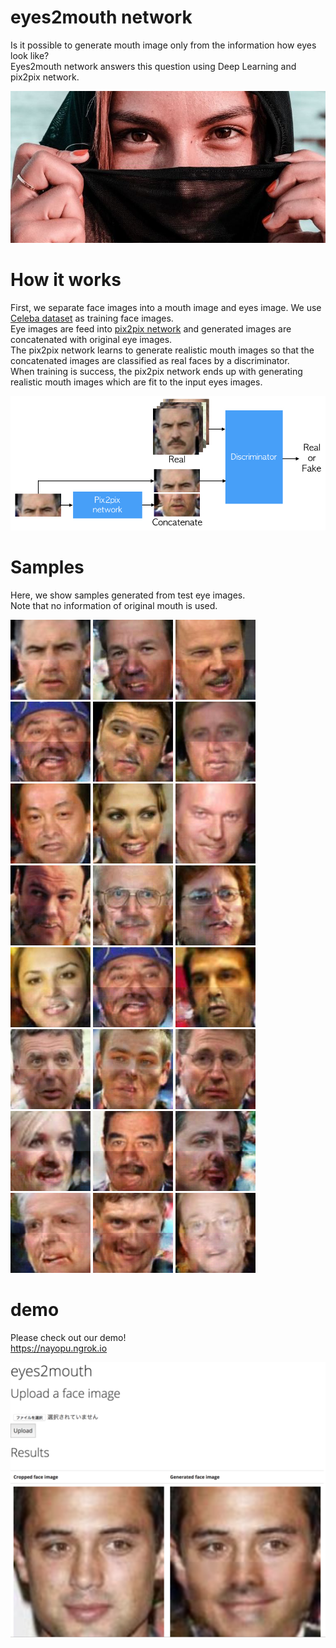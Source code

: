 # eyes2mouth network
Is it possible to generate mouth image only from the information how eyes look like?  
Eyes2mouth network answers this question using Deep Learning and pix2pix network.

!["a"](images/woman.jpg)

# How it works
First, we separate face images into a mouth image and eyes image.
We use [Celeba dataset](http://mmlab.ie.cuhk.edu.hk/projects/CelebA.html) as training face images.  
Eye images are feed into [pix2pix network](https://github.com/phillipi/pix2pix) and generated images are concatenated with original eye images.  
The pix2pix network learns to generate realistic mouth images so that the concatenated images are classified as real faces by a discriminator.  
When training is success, the pix2pix network ends up with generating realistic mouth images which are fit to the input eyes images.

!["a"](images/architecture.jpg)

# Samples
Here, we show samples generated from test eye images.  
Note that no information of original mouth is used.

!["01"](images/test_0001.png)
!["02"](images/test_0002.png)
!["03"](images/test_0003.png)
!["04"](images/test_0004.png)
!["05"](images/test_0005.png)
!["05"](images/test_0006.png)  
!["05"](images/test_0007.png)
!["05"](images/test_0008.png)
!["05"](images/test_0009.png)
!["05"](images/test_0010.png)
!["05"](images/test_0011.png)
!["05"](images/test_0012.png)  
!["05"](images/test_0013.png)
!["05"](images/test_0004.png)
!["05"](images/test_0015.png)
!["05"](images/test_0016.png)
!["05"](images/test_0017.png)
!["05"](images/test_0018.png)  
!["05"](images/test_0019.png)
!["05"](images/test_0020.png)
!["05"](images/test_0021.png)
!["05"](images/test_0022.png)
!["05"](images/test_0023.png)
!["05"](images/test_0024.png)

# demo
Please check out our demo!  
https://nayopu.ngrok.io

!["05"](images/demo.png)

